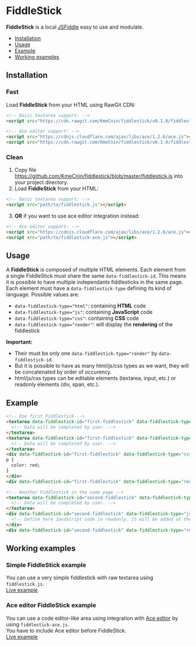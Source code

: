 # FiddleStick
**FiddleStick** is a local [JSFiddle](https://jsfiddle.net/) easy to use and modulate.

- [Installation](#installation)
- [Usage](#usage)
- [Example](#example)
- [Working examples](#working-examples)

## Installation

### Fast
Load **FiddleStick** from your HTML using RawGit CDN:
```html
<!-- Basic textarea support: -->
<script src="https://cdn.rawgit.com/KmeCnin/fiddlestick/v0.1.0/fiddlestick.js"></script>
```
```html
<!-- Ace editor support: -->
<script src="https://cdnjs.cloudflare.com/ajax/libs/ace/1.2.6/ace.js"></script>
<script src="https://cdn.rawgit.com/KmeCnin/fiddlestick/v0.1.0/fiddlestick-ace.js"></script>
```

### Clean
1. Copy file https://github.com/KmeCnin/fiddlestick/blob/master/fiddlestick.js into your project directory.
2. Load **FiddleStick** from your HTML:
```html
<!-- Basic textarea support: -->
<script src="path/to/fiddlestick.js"></script>
```
3. **OR** if you want to use ace editor integration instead:
```html
<!-- Ace editor support: -->
<script src="https://cdnjs.cloudflare.com/ajax/libs/ace/1.2.6/ace.js"></script>
<script src="path/to/fiddlestick-ace.js"></script>
```

## Usage
A **FiddleStick** is composed of multiple HTML elements.
Each element from a single FiddleStick must share the same `data-fiddlestick-id`. This means it is possible to have multiple independants fiddlesticks in the same page.  
Each element must have a `data-fiddlestick-type` defining its kind of language. Possible values are:
- `data-fiddlestick-type="html"`: containing **HTML** code
- `data-fiddlestick-type="js"`: containing **JavaScript** code
- `data-fiddlestick-type="css"`: containing **CSS** code
- `data-fiddlestick-type="render"`: will display the **rendering** of the fiddlestick  

**Important:**
- Their must be only one `data-fiddlestick-type="render"` by `data-fiddlestick-id`.
- But it is possible to have as many html/js/css types as we want, they will be concatenated by order of occurency.
- html/js/css types can be editable elements (textarea, input, etc.) or readonly elements (div, span, etc.).

## Example
```html
<!-- One first Fiddlestick -->
<textarea data-fiddlestick-id="first-fiddlestick" data-fiddlestick-type="html">
  <!-- Data will be completed by user. -->
</textarea>
<textarea data-fiddlestick-id="first-fiddlestick" data-fiddlestick-type="js">
  <!-- Data will be completed by user. -->
</textarea>
<div data-fiddlestick-id="first-fiddlestick" data-fiddlestick-type="css">
p {
  color: red;
}
</div>
<div data-fiddlestick-id="first-fiddlestick" data-fiddlestick-type="render"></div>

<!-- Another Fiddlestick in the same page -->
<textarea data-fiddlestick-id="second-fiddlestick" data-fiddlestick-type="js">
  <!-- Data will be completed by user. -->
</textarea>
<div data-fiddlestick-id="second-fiddlestick" data-fiddlestick-type="js">
  <!-- Define here JavaScript code in readonly. It will be added at the end of the previous code then rendered. -->
</div>
<div data-fiddlestick-id="second-fiddlestick" data-fiddlestick-type="render"></div>
```

## Working examples
### Simple FiddleStick example
You can use a very simple fiddlestick with raw textarea using `fiddlestick.js`.  
[Live example](https://kmecnin.github.io/fiddlestick/example/simple)
### Ace editor FiddleStick example
You can use a code editor-like area using integration with [Ace editor](https://ace.c9.io/) by using `fiddlestick-ace.js`.  
You have to include Ace editor before FiddleStick.  
[Live example](https://kmecnin.github.io/fiddlestick/example/mrhankey)
